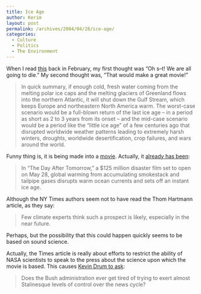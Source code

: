 ```yaml
---
title: Ice Age
author: Kerim
layout: post
permalink: /archives/2004/04/28/ice-age/
categories:
  - Culture
  - Politics
  - The Environment
---
```

When I read <a href="http://www.alternet.org/story.html?StoryID=17711" onclick="_gaq.push(['_trackEvent', 'outbound-article', 'http://www.alternet.org/story.html?StoryID=17711', 'this']);" >this</a> back in February, my first thought was &#8220;Oh s&#8211;t! We are all going to die.&#8221; My second thought was, &#8220;That would make a great movie!&#8221;

> In quick summary, if enough cold, fresh water coming from the melting polar ice caps and the melting glaciers of Greenland flows into the northern Atlantic, it will shut down the Gulf Stream, which keeps Europe and northeastern North America warm. The worst-case scenario would be a full-blown return of the last ice age &#8211; in a period as short as 2 to 3 years from its onset &#8211; and the mid-case scenario would be a period like the &#8220;little ice age&#8221; of a few centuries ago that disrupted worldwide weather patterns leading to extremely harsh winters, droughts, worldwide desertification, crop failures, and wars around the world.

Funny thing is, it is being made into a <a href="http://www.imdb.com/title/tt0319262/" onclick="_gaq.push(['_trackEvent', 'outbound-article', 'http://www.imdb.com/title/tt0319262/', 'movie']);" >movie</a>. Actually, it <a href="http://www.nytimes.com/2004/04/25/national/25MOVI.html?ex=1398225600&#38;en=fe101a0d87659f72&#38;ei=5007&#38;partner=USERLAND" onclick="_gaq.push(['_trackEvent', 'outbound-article', 'http://www.nytimes.com/2004/04/25/national/25MOVI.html?ex=1398225600&en=fe101a0d87659f72&ei=5007&partner=USERLAND', 'already has been']);" >already has been</a>:

> In &#8220;The Day After Tomorrow,&#8221; a $125 million disaster film set to open on May 28, global warming from accumulating smokestack and tailpipe gases disrupts warm ocean currents and sets off an instant ice age.

Although the NY Times authors seem not to have read the Thom Hartmann article, as they say:

> Few climate experts think such a prospect is likely, especially in the near future.

Perhaps, but the possibility that this could happen quickly seems to be based on sound science.

Actually, the Times article is really about efforts to restrict the ability of NASA scientists to speak to the press about the science upon which the movie is based. This causes <a href="http://www.washingtonmonthly.com/archives/individual/2004_04/003774.php" onclick="_gaq.push(['_trackEvent', 'outbound-article', 'http://www.washingtonmonthly.com/archives/individual/2004_04/003774.php', 'Kevin Drum to ask']);" >Kevin Drum to ask</a>:

> Does the Bush administration ever get tired of trying to exert almost Stalinesque levels of control over the news cycle? 

